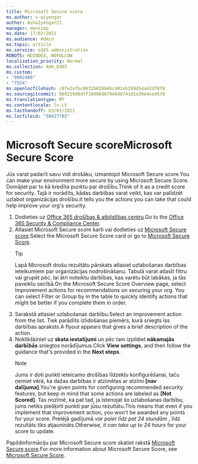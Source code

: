```yaml
---
title: Microsoft Secure score
ms.author: v-aiyengar
author: AshaIyengar21
manager: dansimp
ms.date: 17/02/2021
ms.audience: Admin
ms.topic: article
ms.service: o365-administration
ROBOTS: NOINDEX, NOFOLLOW
localization_priority: Normal
ms.collection: Adm_O365
ms.custom:
- "9002486"
- "7524"
ms.openlocfilehash: c8fe2efbc8832b02004bcd01eb289d54a42d78f8
ms.sourcegitcommit: 969219d6dff18d86d679d4d8741d1e39e4ce9539
ms.translationtype: MT
ms.contentlocale: lv-LV
ms.lasthandoff: 03/03/2021
ms.locfileid: "50427702"
---
```

# <a name="microsoft-secure-score"></a><span data-ttu-id="5f36f-102">Microsoft Secure score</span><span class="sxs-lookup"><span data-stu-id="5f36f-102">Microsoft Secure Score</span></span>

<span data-ttu-id="5f36f-103">Jūs varat padarīt savu vidi drošāku, izmantojot Microsoft Secure score.</span><span class="sxs-lookup"><span data-stu-id="5f36f-103">You can make your environment more secure by using Microsoft Secure Score.</span></span> <span data-ttu-id="5f36f-104">Domājiet par to kā kredīta punktu par drošību.</span><span class="sxs-lookup"><span data-stu-id="5f36f-104">Think of it as a credit score for security.</span></span> <span data-ttu-id="5f36f-105">Tajā ir norādīts, kādas darbības varat veikt, kas var palīdzēt uzlabot organizācijas drošību.</span><span class="sxs-lookup"><span data-stu-id="5f36f-105">It tells you the actions you can take that could help improve your org's security.</span></span>

1. <span data-ttu-id="5f36f-106">Dodieties uz [Office 365 drošības & atbilstības centru](https://go.microsoft.com/fwlink/p/?linkid=2077143).</span><span class="sxs-lookup"><span data-stu-id="5f36f-106">Go to the [Office 365 Security & Compliance Center](https://go.microsoft.com/fwlink/p/?linkid=2077143).</span></span>
1. <span data-ttu-id="5f36f-107">Atlasiet Microsoft Secure score karti vai dodieties uz [Microsoft Secure score](https://go.microsoft.com/fwlink/?linkid=2099589).</span><span class="sxs-lookup"><span data-stu-id="5f36f-107">Select the Microsoft Secure Score card or go to [Microsoft Secure Score](https://go.microsoft.com/fwlink/?linkid=2099589).</span></span>
    > [!TIP]
    >  <span data-ttu-id="5f36f-108">Lapā Microsoft drošu rezultātu pārskats atlasiet uzlabošanas darbības ieteikumiem par organizācijas nodrošināšanu. Tabulā varat atlasīt filtru vai grupēt pēc, lai ātri noteiktu darbības, kas varētu būt labākas, ja tās paveiktu secībā.</span><span class="sxs-lookup"><span data-stu-id="5f36f-108">On the Microsoft Secure Score Overview page, select Improvement actions for recommendations on securing your org. You can select Filter or Group by in the table to quickly identify actions that might be better if you complete them in order.</span></span>
1. <span data-ttu-id="5f36f-109">Sarakstā atlasiet uzlabošanas darbību.</span><span class="sxs-lookup"><span data-stu-id="5f36f-109">Select an improvement action from the list.</span></span> <span data-ttu-id="5f36f-110">Tiek parādīts izlidošanas piemērs, kurā sniegts īss darbības apraksts.</span><span class="sxs-lookup"><span data-stu-id="5f36f-110">A flyout appears that gives a brief description of the action.</span></span>
1. <span data-ttu-id="5f36f-111">Noklikšķiniet uz **skata iestatījumi** un pēc tam izpildiet **nākamajās darbībās** sniegtos norādījumus.</span><span class="sxs-lookup"><span data-stu-id="5f36f-111">Click **View settings**, and then follow the guidance that's provided in the **Next steps**.</span></span>
    > [!NOTE]
    > <span data-ttu-id="5f36f-112">Jums ir doti punkti ieteicamo drošības līdzekļu konfigurēšanai, taču ņemiet vērā, ka dažas darbības ir atzīmētas ar atzīmi **[nav dalījuma]**.</span><span class="sxs-lookup"><span data-stu-id="5f36f-112">You're given points for configuring recommended security features, but keep in mind that some actions are labeled as **[Not Scored]**.</span></span> <span data-ttu-id="5f36f-113">Tas nozīmē, ka pat tad, ja īstenojat šo uzlabošanas darbību, jums netiks piešķirti punkti par jūsu rezultātu.</span><span class="sxs-lookup"><span data-stu-id="5f36f-113">This means that even if you implement that improvement action, you won't be awarded any points for your score.</span></span> <span data-ttu-id="5f36f-114">Pretējā gadījumā *var paiet līdz pat 24 stundām* , līdz rezultāts tiks atjaunināts.</span><span class="sxs-lookup"><span data-stu-id="5f36f-114">Otherwise, *it can take up to 24 hours* for your score to update.</span></span>

<span data-ttu-id="5f36f-115">Papildinformāciju par Microsoft Secure score skatiet rakstā [Microsoft Secure score](https://go.microsoft.com/fwlink/?linkid=2103077).</span><span class="sxs-lookup"><span data-stu-id="5f36f-115">For more information about Microsoft Secure Score, see [Microsoft Secure Score](https://go.microsoft.com/fwlink/?linkid=2103077).</span></span>
